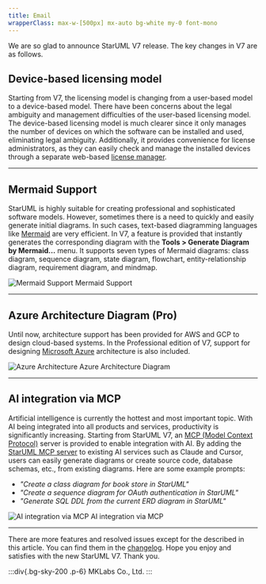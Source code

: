 ```yaml
---
title: Email
wrapperClass: max-w-[500px] mx-auto bg-white my-0 font-mono
---
```


We are so glad to announce StarUML V7 release. The key changes in V7 are as follows.

## Device-based licensing model

Starting from V7, the licensing model is changing from a user-based model to a device-based model. There have been concerns about the legal ambiguity and management difficulties of the user-based licensing model. The device-based licensing model is much clearer since it only manages the number of devices on which the software can be installed and used, eliminating legal ambiguity. Additionally, it provides convenience for license administrators, as they can easily check and manage the installed devices through a separate web-based [license manager](https:/v7.staruml-io-astro.pages.dev/license-manager).

---

## Mermaid Support

StarUML is highly suitable for creating professional and sophisticated software models. However, sometimes there is a need to quickly and easily generate initial diagrams. In such cases, text-based diagramming languages like [Mermaid](https://mermaid.js.org/) are very efficient. In V7, a feature is provided that instantly generates the corresponding diagram with the **Tools > Generate Diagram by Mermaid...** menu. It supports seven types of Mermaid diagrams: class diagram, sequence diagram, state diagram, flowchart, entity-relationship diagram, requirement diagram, and mindmap.

![Mermaid Support](https:/v7.staruml-io-astro.pages.dev/images/blog/mermaid.png) Mermaid Support

---

## Azure Architecture Diagram (Pro)

Until now, architecture support has been provided for AWS and GCP to design cloud-based systems. In the Professional edition of V7, support for designing [Microsoft Azure](https://azure.microsoft.com/) architecture is also included.

![Azure Architecture](https:/v7.staruml-io-astro.pages.dev/images/blog/azure-architecture.png) Azure Architecture Diagram

---

## AI integration via MCP

Artificial intelligence is currently the hottest and most important topic. With AI being integrated into all products and services, productivity is significantly increasing. Starting from StarUML V7, an [MCP (Model Context Protocol)](https://modelcontextprotocol.io) server is provided to enable integration with AI. By adding the [StarUML MCP server](https://github.com/staruml/staruml-mcp-server) to existing AI services such as Claude and Cursor, users can easily generate diagrams or create source code, database schemas, etc., from existing diagrams. Here are some example prompts:

- _"Create a class diagram for book store in StarUML"_
- _"Create a sequence diagram for OAuth authentication in StarUML"_
- _"Generate SQL DDL from the current ERD diagram in StarUML"_

![AI integration via MCP](https:/v7.staruml-io-astro.pages.dev/images/blog/mcp-server.png) AI integration via MCP

---

There are more features and resolved issues except for the described in this article. You can find them in the [changelog](https:/v7.staruml-io-astro.pages.dev/changelog). Hope you enjoy and satisfies with the new StarUML V7. Thank you.

:::div{.bg-sky-200 .p-6}
MKLabs Co., Ltd.
:::
